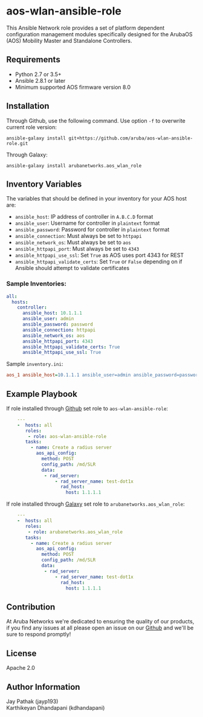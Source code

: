 
aos-wlan-ansible-role
=====================

This Ansible Network role provides a set of platform dependent configuration management modules specifically designed for the ArubaOS (AOS) Mobility Master and Standalone Controllers.

Requirements
------------

* Python 2.7 or 3.5+
* Ansible 2.8.1 or later  
* Minimum supported AOS firmware version 8.0

Installation
------------

Through Github, use the following command. Use option `-f` to overwrite current role version:

```
ansible-galaxy install git+https://github.com/aruba/aos-wlan-ansible-role.git
```

Through Galaxy:

```
ansible-galaxy install arubanetworks.aos_wlan_role
```

Inventory Variables
--------------

The variables that should be defined in your inventory for your AOS host are:

* `ansible_host`: IP address of controller in `A.B.C.D` format  
* `ansible_user`: Username for controller in `plaintext` format  
* `ansible_password`: Password for controller in `plaintext` format  
* `ansible_connection`: Must always be set to `httpapi`  
* `ansible_network_os`: Must always be set to `aos`
* `ansible_httpapi_port`: Must always be set to `4343`
* `ansible_httpapi_use_ssl`: Set `True` as AOS uses port 4343 for REST  
* `ansible_httpapi_validate_certs`: Set `True` or `False` depending on if Ansible should attempt to validate      certificates

### Sample Inventories:

```yaml
all:
  hosts:
    controller:
      ansible_host: 10.1.1.1
      ansible_user: admin
      ansible_password: password
      ansible_connection: httpapi
      ansible_network_os: aos
      ansible_httpapi_port: 4343
      ansible_httpapi_validate_certs: True
      ansible_httpapi_use_ssl: True
```

Sample `inventory.ini`:

```ini
aos_1 ansible_host=10.1.1.1 ansible_user=admin ansible_password=password ansible_connection=httpapi ansible_network_os=aos ansible_httpapi_port=4343 ansible_httpapi_validate_certs=True ansible_httpapi_use_ssl=True
```

Example Playbook
----------------

If role installed through [Github](https://github.com/aruba/aos-wlan-ansible-role)
set role to `aos-wlan-ansible-role`:

```yaml
    ---
    -  hosts: all
       roles:
        - role: aos-wlan-ansible-role
       tasks:
         - name: Create a radius server
           aos_api_config:
             method: POST
             config_path: /md/SLR
             data:
              - rad_server:
                  - rad_server_name: test-dot1x
                    rad_host:
                      host: 1.1.1.1
```

If role installed through [Galaxy](https://galaxy.ansible.com/arubanetworks/aos8_role)
set role to `arubanetworks.aos_wlan_role`:

```yaml
    ---
    -  hosts: all
       roles:
        - role: arubanetworks.aos_wlan_role
       tasks:
         - name: Create a radius server
           aos_api_config:
             method: POST
             config_path: /md/SLR
             data:
              - rad_server:
                  - rad_server_name: test-dot1x
                    rad_host:
                      host: 1.1.1.1
```

Contribution
-------
At Aruba Networks we're dedicated to ensuring the quality of our products, if you find any
issues at all please open an issue on our [Github](https://github.com/aruba/aos-wlan-ansible-role) and we'll be sure to respond promptly!


License
-------

Apache 2.0

Author Information
------------------
Jay Pathak (jayp193)  
Karthikeyan Dhandapani (kdhandapani)  
